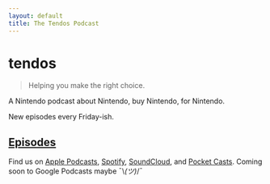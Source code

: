 ```yaml
---
layout: default
title: The Tendos Podcast
---
```


# tendos

>Helping you make the right choice.

A Nintendo podcast about Nintendo, buy Nintendo, for Nintendo.

New episodes every Friday-ish. 

## [Episodes](/tendos/episodes)

Find us on [Apple Podcasts](https://podcasts.apple.com/us/podcast/tendos/id1474711730), [Spotify](https://open.spotify.com/show/0f83jgg7CCT1OokROI1QRJ), [SoundCloud](https://soundcloud.com/tendos-podcast), and [Pocket Casts](https://pca.st/do62).
Coming soon to Google Podcasts maybe ¯\\_(ツ)_/¯
